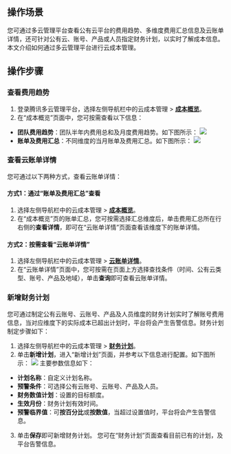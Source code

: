 ## 操作场景
您可通过多云管理平台查看公有云平台的费用趋势、多维度费用汇总信息及云账单详情，还可针对公有云、账号、产品或人员指定财务计划，以实时了解成本信息。本文介绍如何通过多云管理平台进行云成本管理。



## 操作步骤

### 查看费用趋势
1. 登录腾讯多云管理平台，选择左侧导航栏中的云成本管理 > **[成本概览](https://cmp.tencent.cn/cost)**。
2. 在“成本概览”页面中，您可按需查看以下信息：
 - **团队费用趋势**：团队半年内费用总和及月度费用趋势。如下图所示：
![](https://qcloudimg.tencent-cloud.cn/raw/d812202e6bb7bb919552e6c26b9f255b.png)
 - **账单及费用汇总**：不同维度的当月账单及费用汇总。如下图所示：
 ![](https://qcloudimg.tencent-cloud.cn/raw/4e3cddad85e93001cdab7a0df04c5d29.png)
 


### 查看云账单详情

您可通过以下两种方式，查看云账单详情：

#### 方式1：通过“账单及费用汇总”查看
1. 选择左侧导航栏中的云成本管理 > **[成本概览](https://cmp.tencent.cn/cost)**。
2. 在“成本概览”页的账单汇总，您可按需选择汇总维度后，单击费用汇总所在行右侧的**查看详情**，即可在“云账单详情”页面查看该维度下的账单详情。


#### 方式2：按需查看“云账单详情”
1. 选择左侧导航栏中的云成本管理 > **[云账单详情](https://cmp.tencent.cn/cost/detail)**。
2. 在“云账单详情”页面中，您可按需在页面上方选择查找条件（时间、公有云类型、账号、产品及地域），单击**查询**即可查看云账单详情。


### 新增财务计划
您可通过制定公有云账号、云账号、产品及人员维度的财务计划实时了解账号费用信息，当对应维度下的实际成本已超出计划时，平台将会产生告警信息。财务计划制定步骤如下：

1. 选择左侧导航栏中的云成本管理 > **[财务计划](https://cmp.tencent.cn/cost/financial-plan)**。
2. 单击**新增计划**，进入“新增计划”页面，并参考以下信息进行配置。如下图所示：
![](https://qcloudimg.tencent-cloud.cn/raw/293eb4fe580bf9e13ff708ed89809847.png)
主要参数信息如下：
 - **计划名称**：自定义计划名称。
 - **预警条件**：可选择公有云账号、云账号、产品及人员。
 - **财务数值计划**：设置的目标额度。
 - **生效月份**：财务计划有效时间。
 - **预警临界值**：可**按百分比**或**按数值**，当超过设置值时，平台将会产生告警信息。
3. 单击**保存**即可新增财务计划。
您可在“财务计划”页面查看目前已有的计划，及平台告警信息。
